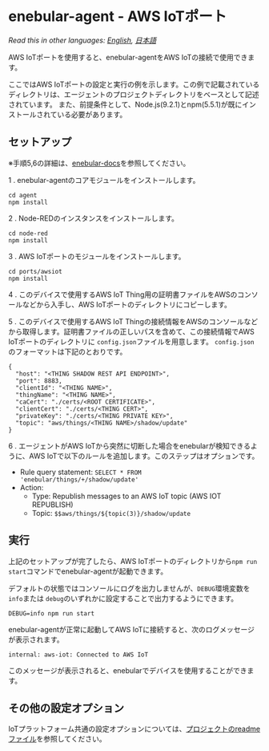 
# enebular-agent - AWS IoTポート

*Read this in other languages: [English](README.md), [日本語](README.ja.md)*

AWS IoTポートを使用すると、enebular-agentをAWS IoTの接続で使用できます。

ここではAWS IoTポートの設定と実行の例を示します。この例で記載されているディレクトリは、エージェントのプロジェクトディレクトリをベースとして記述されています。 また、前提条件として、Node.js(9.2.1)とnpm(5.5.1)が既にインストールされている必要があります。

## セットアップ

※手順5,6の詳細は、[enebular-docs](https://docs.enebular.com/)を参照してください。

1 . enebular-agentのコアモジュールをインストールします。

```
cd agent
npm install
```

2 . Node-REDのインスタンスをインストールします。

```
cd node-red
npm install
```

3 . AWS IoTポートのモジュールをインストールします。

```
cd ports/awsiot
npm install
```

4 . このデバイスで使用するAWS IoT Thing用の証明書ファイルをAWSのコンソールなどから入手し、AWS IoTポートのディレクトリにコピーします。

5 . このデバイスで使用するAWS IoT Thingの接続情報をAWSのコンソールなどから取得します。証明書ファイルの正しいパスを含めて、この接続情報でAWS IoTポートのディレクトリに `config.json`ファイルを用意します。
    `config.json`のフォーマットは下記のとおりです。

```
{
  "host": "<THING SHADOW REST API ENDPOINT>",
  "port": 8883,
  "clientId": "<THING NAME>",
  "thingName": "<THING NAME>",
  "caCert": "./certs/<ROOT CERTIFICATE>",
  "clientCert": "./certs/<THING CERT>",
  "privateKey": "./certs/<THING PRIVATE KEY>",
  "topic": "aws/things/<THING NAME>/shadow/update"
}
```

6 . エージェントがAWS IoTから突然に切断した場合をenebularが検知できるように、AWS IoTで以下のルールを追加します。このステップはオプションです。

- Rule query statement: `SELECT * FROM 'enebular/things/+/shadow/update'`
- Action:
  - Type: Republish messages to an AWS IoT topic (AWS IOT REPUBLISH)
  - Topic: `$$aws/things/${topic(3)}/shadow/update`

## 実行

上記のセットアップが完了したら、AWS IoTポートのディレクトリから`npm run start`コマンドでenebular-agentが起動できます。

デフォルトの状態ではコンソールにログを出力しませんが、`DEBUG`環境変数を` info`または `debug`のいずれかに設定することで出力するようにできます。

```
DEBUG=info npm run start
```

enebular-agentが正常に起動してAWS IoTに接続すると、次のログメッセージが表示されます。

```
internal: aws-iot: Connected to AWS IoT
```

このメッセージが表示されると、enebularでデバイスを使用することができます。

## その他の設定オプション

IoTプラットフォーム共通の設定オプションについては、[プロジェクトのreadmeファイル](../../README.ja.md)を参照してください。
